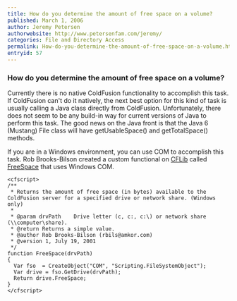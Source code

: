 ```yaml
---
title: How do you determine the amount of free space on a volume?
published: March 1, 2006
author: Jeremy Petersen
authorwebsite: http://www.petersenfam.com/jeremy/
categories: File and Directory Access
permalink: How-do-you-determine-the-amount-of-free-space-on-a-volume.html
entryid: 57
---
```


<h3>How do you determine the amount of free space on a volume?</h3>

<p>
Currently there is no native ColdFusion functionality to accomplish this task. If ColdFusion can't do it natively, the next best option for this kind of task is usually calling a Java class directly from ColdFusion. Unfortunately, there does not seem to be any build-in way for current versions of Java to perform this task.  The good news on the Java front is that the Java 6 (Mustang) File class will have getUsableSpace() and getTotalSpace() methods.
</p>

<p>
If you are in a Windows environment, you can use COM to accomplish this task. Rob Brooks-Bilson created a custom functional on <a href="http://www.cflib.org">CFLib</a> called <a href="http://www.cflib.org/udf.cfm?ID=105"> FreeSpace</a> that uses Windows COM.  
</p>

<pre><code class="language-markup">&lt;cfscript&gt;
/**
 * Returns the amount of free space (in bytes) available to the ColdFusion server for a specified drive or network share. (Windows only)
 * 
 * @param drvPath 	 Drive letter (c, c:, c:\) or network share (\\computer\share). 
 * @return Returns a simple value. 
 * @author Rob Brooks-Bilson (rbils@amkor.com) 
 * @version 1, July 19, 2001 
 */
function FreeSpace(drvPath)
{
  Var fso  = CreateObject(&quot;COM&quot;, &quot;Scripting.FileSystemObject&quot;);
  Var drive = fso.GetDrive(drvPath);
  Return drive.FreeSpace;
}
&lt;/cfscript&gt;
</code></pre>



